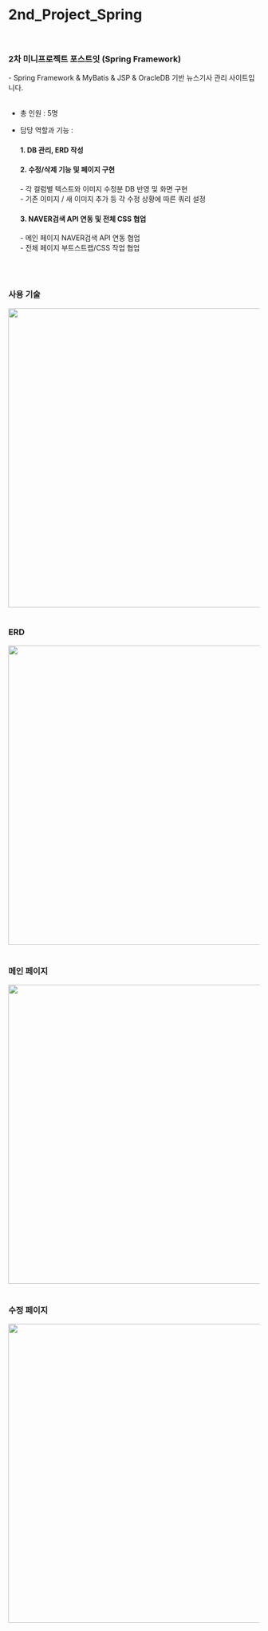 # 2nd_Project_Spring
<br>
<h3>2차 미니프로젝트 포스트잇 (Spring Framework)</h3>
 - Spring Framework & MyBatis & JSP & OracleDB 기반 뉴스기사 관리 사이트입니다.
<br><br>

 - 총 인원 : 5명
 - 담당 역할과 기능 : <br>
   <h4>1. DB 관리, ERD 작성 </h4>
   <h4>2. 수정/삭제 기능 및 페이지 구현</h4>
   - 각 컬럼별 텍스트와 이미지 수정분 DB 반영 및 화면 구현 <br>
   - 기존 이미지 / 새 이미지 추가 등 각 수정 상황에 따른 쿼리 설정<br>

   <h4>3. NAVER검색 API 연동 및 전체 CSS 협업</h4>
   - 메인 페이지 NAVER검색 API 연동 협업 <br>
   - 전체 페이지 부트스트랩/CSS 작업 협업

<br>
<br>
<h3>사용 기술</h3>
<img src="https://github.com/midanto28/2nd_Project_Spring/assets/151593476/d33e9ed2-b625-4efe-b1fc-203ae3f99618"width=800 height=600>
<br>
<br>
<h3>ERD</h3>
<img src="https://github.com/midanto28/2nd_Project_Spring/assets/151593476/39554f6b-22c1-45bb-8663-cdff5ffbfc22"width=800 height=600>
<br>
<br>
<h3>메인 페이지</h3>
<img src="https://github.com/midanto28/2nd_Project_Spring/assets/151593476/39523e25-fee0-42ab-9e61-ea605a232972"width=800 height=600>
<br>
<br>
<h3>수정 페이지</h3>
<img src="https://github.com/midanto28/2nd_Project_Spring/assets/151593476/5114531e-6f07-489b-a6a4-b2b1bcbf6552"width=800 height=600>
<br>

